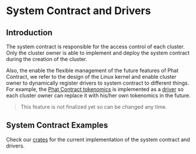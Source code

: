 # System Contract and Drivers

## Introduction <a href="#introduction" id="introduction"></a>

The system contract is responsible for the access control of each cluster. Only the cluster owner is able to implement and deploy the system contract during the creation of the cluster.

Also, the enable the flexible management of the future features of Phat Contract, we refer to the design of the Linux kernel and enable cluster owner to dynamically register drivers to system contract to different things. For example, the [Phat Contract tokenomics](../phat-contract/pay-for-cloud-service.md) is implemented as a [driver](https://github.com/Phala-Network/phala-blockchain/tree/master/crates/pink-drivers/tokenomic) so each cluster owner can replace it with his/her own tokenomics in the future.

> This feature is not finalized yet so can be changed any time.

## System Contract Examples <a href="#system-contract-examples" id="system-contract-examples"></a>

Check our [crates](https://github.com/Phala-Network/phala-blockchain/tree/master/crates/pink-drivers) for the current implementation of the system contract and drivers.

